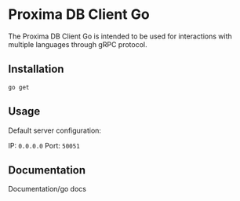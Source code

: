 # Proxima DB Client Go

The Proxima DB Client Go is intended to be used for interactions with multiple languages through gRPC protocol.

## Installation

```
go get
```

## Usage



Default server configuration:

IP: `0.0.0.0`
Port: `50051`

## Documentation
Documentation/go docs
